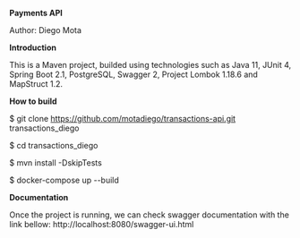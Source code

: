 **Payments API**

Author: Diego Mota

**Introduction**

This is a Maven project, builded using technologies such as Java 11, JUnit 4, Spring Boot 2.1, PostgreSQL, Swagger 2, Project Lombok 1.18.6 and MapStruct 1.2.

**How to build**

$ git clone https://github.com/motadiego/transactions-api.git transactions_diego

$ cd transactions_diego

$ mvn install -DskipTests

$ docker-compose up --build

**Documentation**

Once the project is running, we can check swagger documentation with the link bellow: 
http://localhost:8080/swagger-ui.html
